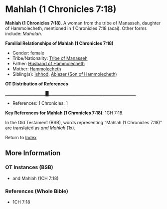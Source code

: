 # Mahlah (1 Chronicles 7:18)
**Mahlah (1 Chronicles 7:18)**. 
A woman from the tribe of Manasseh, daughter of Hammolecheth, mentioned in 1 Chronicles 7:18 (acai). 
Other forms include: 
*Mahalah*. 




**Familial Relationships of Mahlah (1 Chronicles 7:18)**


* Gender: female
* Tribe/Nationality: [Tribe of Manasseh](../../../groups/md/acai/Manasseh.md)
* Father: [Husband of Hammolecheth](HusbandOfHammolecheth.md)
* Mother: [Hammolecheth](Hammolecheth.md)
* Sibling(s): [Ishhod](Ishhod.md), [Abiezer (Son of Hammolecheth)](Abiezer.3.md)


**OT Distribution of References**

▁▁▁▁▁▁▁▁▁▁▁▁█▁▁▁▁▁▁▁▁▁▁▁▁▁▁▁▁▁▁▁▁▁▁▁▁▁▁
* References: 1 Chronicles: 1



**Key References for Mahlah (1 Chronicles 7:18)**: 
1CH 7:18. 


In the Old Testament (BSB), words representing “Mahlah (1 Chronicles 7:18)” are translated as 
*and Mahlah* (1x). 




Return to [Index](00-Index.md)

## More Information

### OT Instances (BSB)

* and Mahlah (1CH 7:18)



### References (Whole Bible)

* 1CH 7:18



